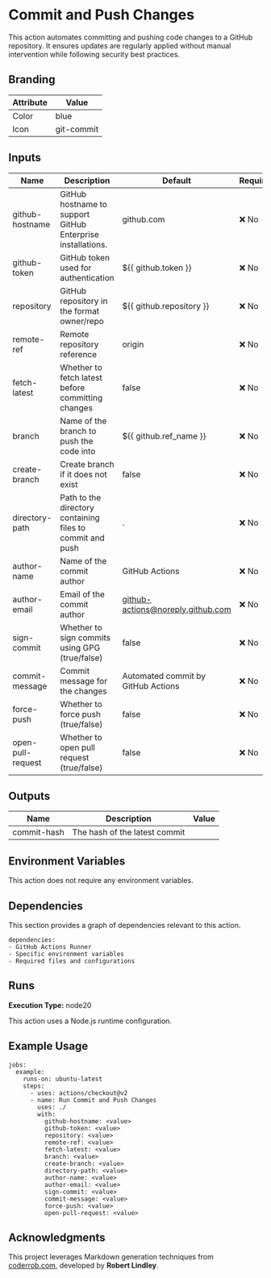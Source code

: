 # Commit and Push Changes

This action automates committing and pushing code changes to a GitHub repository.
It ensures updates are regularly applied without manual intervention while following security best practices.


## Branding

| Attribute | Value      |
| --------- | ---------- |
| Color     | blue       |
| Icon      | git-commit |

## Inputs

| Name              | Description                                                 | Default                            | Required | Deprecation |
| ----------------- | ----------------------------------------------------------- | ---------------------------------- | -------- | ----------- |
| github-hostname   | GitHub hostname to support GitHub Enterprise installations. | github.com                         | ❌ No     | -           |
| github-token      | GitHub token used for authentication                        | ${{ github.token }}                | ❌ No     | -           |
| repository        | GitHub repository in the format owner/repo                  | ${{ github.repository }}           | ❌ No     | -           |
| remote-ref        | Remote repository reference                                 | origin                             | ❌ No     | -           |
| fetch-latest      | Whether to fetch latest before committing changes           | false                              | ❌ No     | -           |
| branch            | Name of the branch to push the code into                    | ${{ github.ref_name }}             | ❌ No     | -           |
| create-branch     | Create branch if it does not exist                          | false                              | ❌ No     | -           |
| directory-path    | Path to the directory containing files to commit and push   | .                                  | ❌ No     | -           |
| author-name       | Name of the commit author                                   | GitHub Actions                     | ❌ No     | -           |
| author-email      | Email of the commit author                                  | github-actions@noreply.github.com  | ❌ No     | -           |
| sign-commit       | Whether to sign commits using GPG (true/false)              | false                              | ❌ No     | -           |
| commit-message    | Commit message for the changes                              | Automated commit by GitHub Actions | ❌ No     | -           |
| force-push        | Whether to force push (true/false)                          | false                              | ❌ No     | -           |
| open-pull-request | Whether to open pull request (true/false)                   | false                              | ❌ No     | -           |

## Outputs

| Name        | Description                   | Value |
| ----------- | ----------------------------- | ----- |
| commit-hash | The hash of the latest commit |       |

## Environment Variables

This action does not require any environment variables.

## Dependencies

This section provides a graph of dependencies relevant to this action.

    dependencies:
    - GitHub Actions Runner
    - Specific environment variables
    - Required files and configurations

## Runs

**Execution Type:** node20

This action uses a Node.js runtime configuration.

## Example Usage

    jobs:
      example:
        runs-on: ubuntu-latest
        steps:
          - uses: actions/checkout@v2
          - name: Run Commit and Push Changes
            uses: ./
            with:
              github-hostname: <value>
              github-token: <value>
              repository: <value>
              remote-ref: <value>
              fetch-latest: <value>
              branch: <value>
              create-branch: <value>
              directory-path: <value>
              author-name: <value>
              author-email: <value>
              sign-commit: <value>
              commit-message: <value>
              force-push: <value>
              open-pull-request: <value>

## Acknowledgments

This project leverages Markdown generation techniques from [coderrob.com](https://coderrob.com), developed by **Robert Lindley**.